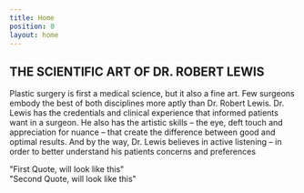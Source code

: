 ```yaml
---
title: Home
position: 0
layout: home
---
```


## THE SCIENTIFIC ART OF DR. ROBERT LEWIS ## 

Plastic surgery is first a medical science, but it also a fine art. Few surgeons embody the best of both disciplines more aptly than Dr. Robert Lewis. Dr. Lewis has the credentials and clinical experience that informed patients want in a surgeon. He also has the artistic skills – the eye, deft touch and appreciation for nuance – that create the difference between good and optimal results. And by the way, Dr. Lewis believes in active listening – in order to better understand his patients concerns and preferences


<div class="swiper-container testimonials">
    <div class="swiper-wrapper">
        <div class="swiper-slide">
            "First Quote, will look like this"
        </div>
        <div class="swiper-slide">
            "Second Quote, will look like this"
        </div>
    </div>
    <div class="swiper-pagination"></div>
</div>